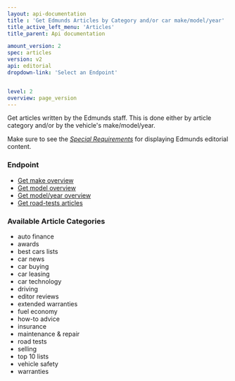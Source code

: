 ```yaml
---
layout: api-documentation
title : 'Get Edmunds Articles by Category and/or car make/model/year'
title_active_left_menu: 'Articles'
title_parent: Api documentation

amount_version: 2
spec: articles
version: v2
api: editorial
dropdown-link: 'Select an Endpoint'


level: 2
overview: page_version
---
```



<div class="info-message">
	Get articles written by the Edmunds staff. This is done either by article category and/or by the vehicle's make/model/year.
</div>

Make sure to see the [*Special Requirements*](http://developer.edmunds.com/api-documentation/editorial/#special_requirements) for displaying Edmunds editorial content.

### Endpoint

* [Get make overview](/api-documentation/editorial/articles/v2/01_make_overview/api-description.html)
* [Get model overview](/api-documentation/editorial/articles/v2/02_model_overview/api-description.html)
* [Get model/year overview](/api-documentation/editorial/articles/v2/03_model_year_overview/api-description.html)
* [Get road-tests articles](/api-documentation/editorial/articles/v2/04_road_tests_overview/api-description.html)

### Available Article Categories

* auto finance
* awards
* best cars lists
* car news
* car buying
* car leasing
* car technology
* driving
* editor reviews
* extended warranties
* fuel economy
* how-to advice
* insurance
* maintenance & repair
* road tests
* selling
* top 10 lists
* vehicle safety
* warranties

